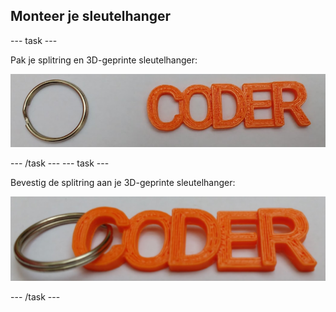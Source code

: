 ## Monteer je sleutelhanger

--- task ---

Pak je splitring en 3D-geprinte sleutelhanger:

![schermafbeelding](images/coder-splitring-keyring.png)

--- /task --- --- task ---

Bevestig de splitring aan je 3D-geprinte sleutelhanger:

![schermafbeelding](images/coder-keyring.png)

--- /task ---	

